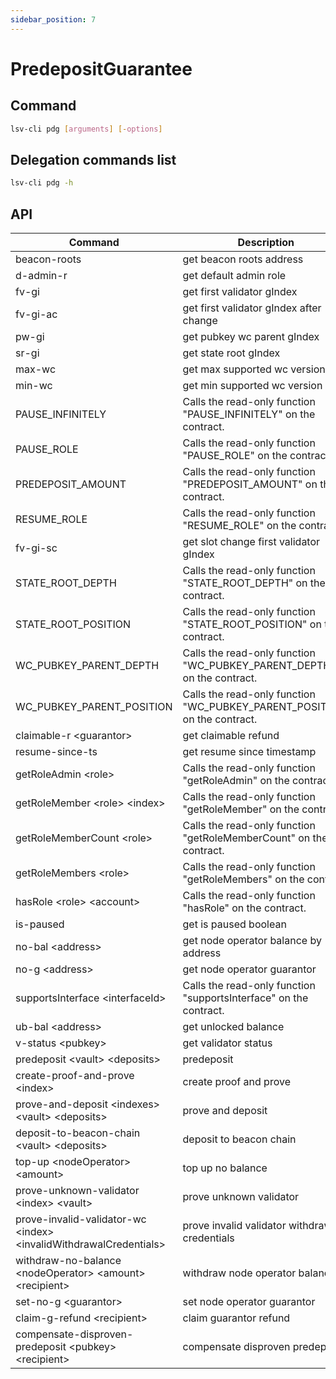 ```yaml
---
sidebar_position: 7
---
```


# PredepositGuarantee

## Command

```bash
lsv-cli pdg [arguments] [-options]
```

## Delegation commands list

```bash
lsv-cli pdg -h
```

## API

| Command                                                             | Description                                                               |
| ------------------------------------------------------------------- | ------------------------------------------------------------------------- |
| beacon-roots                                                        | get beacon roots address                                                  |
| d-admin-r                                                           | get default admin role                                                    |
| fv-gi                                                               | get first validator gIndex                                                |
| fv-gi-ac                                                            | get first validator gIndex after change                                   |
| pw-gi                                                               | get pubkey wc parent gIndex                                               |
| sr-gi                                                               | get state root gIndex                                                     |
| max-wc                                                              | get max supported wc version                                              |
| min-wc                                                              | get min supported wc version                                              |
| PAUSE_INFINITELY                                                    | Calls the read-only function "PAUSE_INFINITELY" on the contract.          |
| PAUSE_ROLE                                                          | Calls the read-only function "PAUSE_ROLE" on the contract.                |
| PREDEPOSIT_AMOUNT                                                   | Calls the read-only function "PREDEPOSIT_AMOUNT" on the contract.         |
| RESUME_ROLE                                                         | Calls the read-only function "RESUME_ROLE" on the contract.               |
| fv-gi-sc                                                            | get slot change first validator gIndex                                    |
| STATE_ROOT_DEPTH                                                    | Calls the read-only function "STATE_ROOT_DEPTH" on the contract.          |
| STATE_ROOT_POSITION                                                 | Calls the read-only function "STATE_ROOT_POSITION" on the contract.       |
| WC_PUBKEY_PARENT_DEPTH                                              | Calls the read-only function "WC_PUBKEY_PARENT_DEPTH" on the contract.    |
| WC_PUBKEY_PARENT_POSITION                                           | Calls the read-only function "WC_PUBKEY_PARENT_POSITION" on the contract. |
| claimable-r \<guarantor>                                            | get claimable refund                                                      |
| resume-since-ts                                                     | get resume since timestamp                                                |
| getRoleAdmin \<role>                                                | Calls the read-only function "getRoleAdmin" on the contract.              |
| getRoleMember \<role> \<index>                                      | Calls the read-only function "getRoleMember" on the contract.             |
| getRoleMemberCount \<role>                                          | Calls the read-only function "getRoleMemberCount" on the contract.        |
| getRoleMembers \<role>                                              | Calls the read-only function "getRoleMembers" on the contract.            |
| hasRole \<role> \<account>                                          | Calls the read-only function "hasRole" on the contract.                   |
| is-paused                                                           | get is paused boolean                                                     |
| no-bal \<address>                                                   | get node operator balance by address                                      |
| no-g \<address>                                                     | get node operator guarantor                                               |
| supportsInterface \<interfaceId>                                    | Calls the read-only function "supportsInterface" on the contract.         |
| ub-bal \<address>                                                   | get unlocked balance                                                      |
| v-status \<pubkey>                                                  | get validator status                                                      |
| predeposit \<vault> \<deposits>                                     | predeposit                                                                |
| create-proof-and-prove \<index>                                     | create proof and prove                                                    |
| prove-and-deposit \<indexes> \<vault> \<deposits>                   | prove and deposit                                                         |
| deposit-to-beacon-chain \<vault> \<deposits>                        | deposit to beacon chain                                                   |
| top-up \<nodeOperator> \<amount>                                    | top up no balance                                                         |
| prove-unknown-validator \<index> \<vault>                           | prove unknown validator                                                   |
| prove-invalid-validator-wc \<index> \<invalidWithdrawalCredentials> | prove invalid validator withdrawal credentials                            |
| withdraw-no-balance \<nodeOperator> \<amount> \<recipient>          | withdraw node operator balance                                            |
| set-no-g \<guarantor>                                               | set node operator guarantor                                               |
| claim-g-refund \<recipient>                                         | claim guarantor refund                                                    |
| compensate-disproven-predeposit \<pubkey> \<recipient>              | compensate disproven predeposit                                           |
